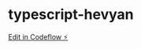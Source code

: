 # typescript-hevyan

[Edit in Codeflow ⚡️](https://stackblitz.com/~/github.com/FrederikFanshawe/typescript-hevyan)